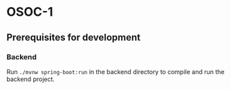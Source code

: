 # OSOC-1

## Prerequisites for development
### Backend
Run `./mvnw spring-boot:run` in the backend directory to compile and run the backend project.

